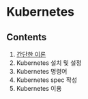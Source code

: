# Kubernetes
## Contents
1. [간단한 이론](./basics/introduction.md)
2. Kubernetes 설치 및 설정
3. Kubernetes 명령어
4. Kubernetes spec 작성
5. Kubernetes 이용
